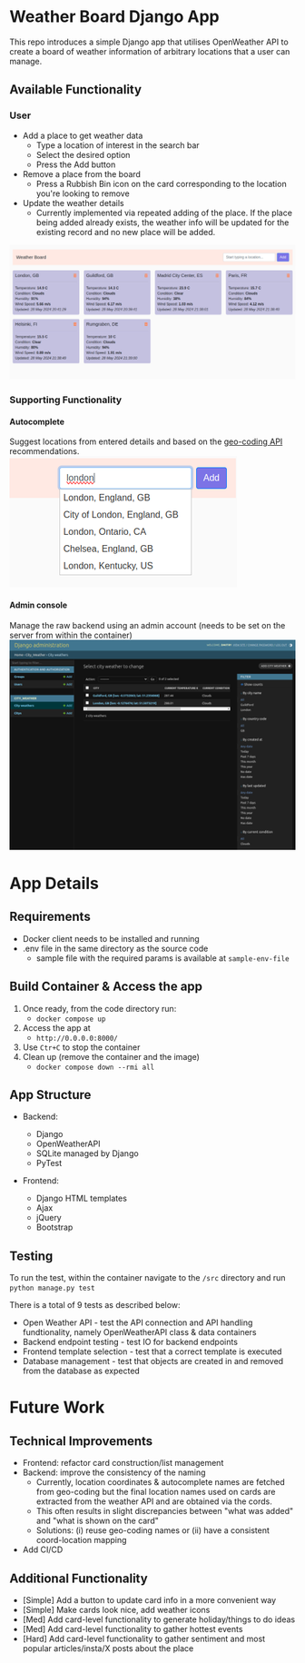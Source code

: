 # Weather Board Django App

This repo introduces a simple Django app that utilises OpenWeather API to create a board of weather information of arbitrary locations that a user can manage.

## Available Functionality
### User
- Add a place to get weather data
    - Type a location of interest in the search bar
    - Select the desired option
    - Press the Add button
- Remove a place from the board
    - Press a Rubbish Bin icon on the card corresponding to the location you're looking to remove
- Update the weather details
    - Currently implemented via repeated adding of the place. If the place being added already exists, the weather info will be updated for the existing record and no new place will be added.

![alt text](readme_images/app-index.png)

### Supporting Functionality
#### Autocomplete 
Suggest locations from entered details and based on the [geo-coding API](https://openweathermap.org/api/geocoding-api) recommendations.
![alt text](readme_images/autocomplete.png)
#### Admin console 
Manage the raw backend using an admin account (needs to be set on the server from within the container)
![alt text](readme_images/app-admin.png)

# App Details

## Requirements
- Docker client needs to be installed and running
- .env file in the same directory as the source code
   - sample file with the required params is available at `sample-env-file`

## Build Container & Access the app

1. Once ready, from the code directory run: 
    * `docker compose up`
2. Access the app at 
    * `http://0.0.0.0:8000/`
3. Use `Ctr+C` to stop the container
4. Clean up (remove the container and the image)
   * `docker compose down --rmi all` 

## App Structure
- Backend:
    - Django
    - OpenWeatherAPI
    - SQLite managed by Django
    - PyTest

- Frontend:
    - Django HTML templates
    - Ajax
    - jQuery
    - Bootstrap

## Testing
To run the test, within the container navigate to the `/src` directory and run `python manage.py test`

There is a total of 9 tests as described below:
- Open Weather API - test the API connection and API handling fundtionality, namely OpenWeatherAPI class & data containers
- Backend endpoint testing - test IO for backend endpoints
- Frontend template selection - test that a correct template is executed
- Database management - test that objects are created in and removed from the database as expected

# Future Work

## Technical Improvements
- Frontend: refactor card construction/list management
- Backend: improve the consistency of the naming
   - Currently, location coordinates & autocomplete names are fetched from geo-coding but the final location names used on cards are extracted from the weather API and are obtained via the cords.
   - This often results in slight discrepancies between "what was added" and "what is shown on the card"
   - Solutions: (i) reuse geo-coding names or (ii) have a consistent coord-location mapping
- Add CI/CD

## Additional Functionality
- [Simple] Add a button to update card info in a more convenient way
- [Simple] Make cards look nice, add weather icons
- [Med] Add card-level functionality to generate holiday/things to do ideas
- [Med] Add card-level functionality to gather hottest events
- [Hard] Add card-level functionality to gather sentiment and most popular articles/insta/X posts about the place